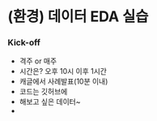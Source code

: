 # (환경) 데이터 EDA 실습
### Kick-off
- 격주 or 매주
- 시간은? 오후 10시 이후 1시간
- 캐글에서 사례발표(10분 이내)
- 코드는 깃허브에
- 해보고 싶은 데이터~
-

